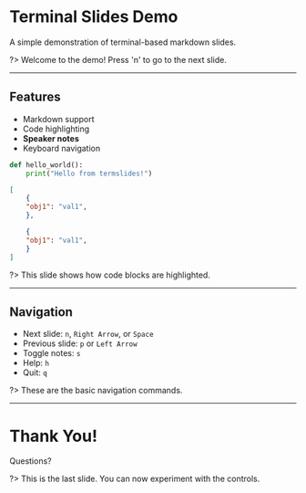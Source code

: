 # Terminal Slides Demo

A simple demonstration of terminal-based markdown slides.

?> Welcome to the demo! Press 'n' to go to the next slide.

---

## Features

* Markdown support
* Code highlighting
* **Speaker notes**
* Keyboard navigation

```python
def hello_world():
    print("Hello from termslides!")
```

```json
[
    {
    "obj1": "val1",
    },

    {
    "obj1": "val1",
    }
]
```


?> This slide shows how code blocks are highlighted.

---

## Navigation

* Next slide: `n`, `Right Arrow`, or `Space`
* Previous slide: `p` or `Left Arrow`
* Toggle notes: `s`
* Help: `h`
* Quit: `q`

?> These are the basic navigation commands.

---

# Thank You!

Questions?

?> This is the last slide. You can now experiment with the controls.